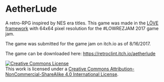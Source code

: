 # AetherLude
A retro-RPG inspired by NES era titles. This game was made in the <a href="https://love2d.org/">LÖVE framework</a> with 64x64 pixel resolution for the #LOWREZJAM 2017 game jam.

The game was submitted for the game jam on itch.io as of 8/16/2017. 

The game can be downloaded here: https://retroclint.itch.io/aetherlude

<a rel="license" href="http://creativecommons.org/licenses/by-nc-sa/4.0/"><img alt="Creative Commons License" style="border-width:0" src="https://i.creativecommons.org/l/by-nc-sa/4.0/88x31.png" /></a><br />This work is licensed under a <a rel="license" href="http://creativecommons.org/licenses/by-nc-sa/4.0/">Creative Commons Attribution-NonCommercial-ShareAlike 4.0 International License</a>.
